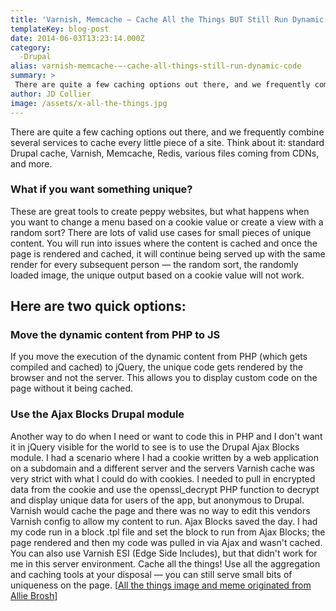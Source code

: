 ```yaml
---
title: 'Varnish, Memcache — Cache All the Things BUT Still Run Dynamic Code'
templateKey: blog-post
date: 2014-06-03T13:23:14.000Z
category: 
  -Drupal
alias: varnish-memcache-—-cache-all-things-still-run-dynamic-code
summary: > 
 There are quite a few caching options out there, and we frequently combine several services to cache every little piece of a site. Think about it: standard Drupal cache, Varnish, Memcache, Redis, various files coming from CDNs, and more.
author: JD Collier
image: /assets/x-all-the-things.jpg
---
```


There are quite a few caching options out there, and we frequently combine several services to cache every little piece of a site. Think about it: standard Drupal cache, Varnish, Memcache, Redis, various files coming from CDNs, and more.

### What if you want something unique?

These are great tools to create peppy websites, but what happens when you want to change a menu based on a cookie value or create a view with a random sort? There are lots of valid use cases for small pieces of unique content. You will run into issues where the content is cached and once the page is rendered and cached, it will continue being served up with the same render for every subsequent person — the random sort, the randomly loaded image, the unique output based on a cookie value will not work.

Here are two quick options:
---------------------------

### Move the dynamic content from PHP to JS

If you move the execution of the dynamic content from PHP (which gets compiled and cached) to jQuery, the unique code gets rendered by the browser and not the server. This allows you to display custom code on the page without it being cached.

### Use the Ajax Blocks Drupal module

Another way to do when I need or want to code this in PHP and I don't want it in jQuery visible for the world to see is to use the Drupal Ajax Blocks module. I had a scenario where I had a cookie written by a web application on a subdomain and a different server and the servers Varnish cache was very strict with what I could do with cookies. I needed to pull in encrypted data from the cookie and use the openssl\_decrypt PHP function to decrypt and display unique data for users of the app, but anonymous to Drupal. Varnish would cache the page and there was no way to edit this vendors Varnish config to allow my content to run. Ajax Blocks saved the day. I had my code run in a block .tpl file and set the block to run from Ajax Blocks; the page rendered and then my code was pulled in via Ajax and wasn't cached. You can also use Varnish ESI (Edge Side Includes), but that didn't work for me in this server environment. Cache all the things! Use all the aggregation and caching tools at your disposal — you can still serve small bits of uniqueness on the page. \[[All the things image and meme originated from Allie Brosh](http://hyperboleandahalf.blogspot.com/)\]